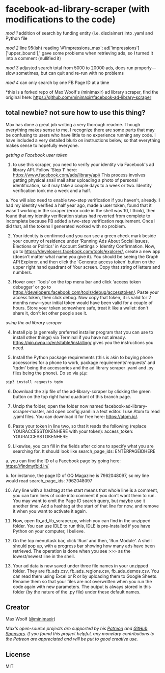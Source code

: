 # facebook-ad-library-scraper (with modifications to the code)

*mod 1*
addition of search by funding entity (i.e. disclaimer) into .yaml and Python file

*mod 2*
line 95(ish) reading '#'impressions_max': ad['impressions']['upper_bound'],' gave some problems when retrieving ads, so I turned it into a comment (nullified it)

*mod 3*
adjusted search total from 5000 to 20000 ads, does run properly—slow sometimes, but can quit and re-run with no problems

*mod 4*
can only search by one FB Page ID at a time

*this is a forked repo of Max Woolf's (minimaxir) ad library scraper, find the original here: https://github.com/minimaxir/facebook-ad-library-scraper

## total newbie? not sure how to use this thing?
Max has done a great job writing a very thorough readme. Though everything makes sense to me, I recognize there are some parts that may be confusing to users who have little to no experience running any code. I have included a very detailed blurb on instructions below, so that everything makes sense to hopefully everyone.

*getting a Facebook user token*
1. to use this scraper, you need to verify your identity via Facebook's ad library API. Follow 'Step 1' here: https://www.facebook.com/ads/library/api/ This process involves getting physical snail mail after uploading a photo of personal identification, so it may take a couple days to a week or two. Identity verification took me a week and a half. 
 
a. You will also need to enable two-step verification if you haven't, already. I had my identity verified a half year ago, made a user token, found that it wasn't working in the scraper (error code in the shell was 10, I think), then found that my identity verification status had reverted from complete to incomplete because FB added a two-step verification requirement. Once I did that, all the tokens I generated worked with no problem. 
  
2. Your identity is confirmed and you can see a green check mark beside your country of residence under 'Running Ads About Social Issues, Elections or Politics' in Account Settings > Identity Confirmation. Now, go to https://developers.facebook.com/tools/explorer/, create a new app (doesn't matter what name you give it). You should be seeing the Graph API Explorer, and then click the 'Generate access token' button on the upper right hand quadrant of Your screen. Copy that string of letters and numbers.

3. Hover over 'Tools' on the top menu bar and click 'access token debugger' or go to https://developers.facebook.com/tools/debug/accesstoken/. Paste your access token, then click debug. Now copy that token, it is valid for 2 months now—your initial token would have been valid for a couple of hours. Store your token somewhere safe, treat it like a wallet: don't share it, don't let other people see it.

*using the ad library scraper*

4. Install pip (a genreally preferred installer program that you can use to install other things) via Terminal if you have not already. https://pip.pypa.io/en/stable/installing/ gives you the instructions you need.

5. Install the Python package requirements (this is akin to buying phone accessories for a phone to work, package requirements'requests' and 'tqdm' being the accessories and the ad library scraper .yaml and .py files being the phone). Do so via `pip`:

```sh
pip3 install requests tqdm
```

6. Download the zip file of the ad-library-scraper by clicking the green button on the top right hand quadrant of this branch page. 

7. Unzip the folder, open the folder now named facebook-ad-library-scraper-master, and open config.yaml in a text editor. I use Atom to read .yaml files. You can download it for free here: https://atom.io/.

8. Paste your token in line two, so that it reads the following (replace YOURACCESSTOKENHERE with your token): access_token: YOURACCESSTOKENHERE 

9. Likewise, you can fill in the fields after colons to specify what you are searching for. It should look like search_page_ids: ENTERPAGEIDHERE

a. you can find the ID of a Facebook page by going here: https://findmyfbid.in/

b. for instance, the page ID of GQ Magazine is 7962048097, so my line would read search_page_ids: 7962048097

10. Any line with a hashtag at the start means that whole line is a comment, you can turn lines of code into comment if you don't want them to run. You may want to omit the Page ID search query, but maybe use it another time. Add a hashtag at the start of that line for now, and remove it when you want to activate it again.

11. Now, open fb_ad_lib_scraper.py, which you can find in the unzipped folder. You can use IDLE to run this, IDLE is pre-installed if you have Python on your computer, I believe. 

12. On the top menu/task bar, click 'Run' and then, 'Run Module'. A shell should pop up, with a progress bar showing how many ads have been retrieved. The operation is done when you see >>> as the lowest/newest line in the shell. 

13. Your ad data is now saved under three file names in your unzipped folder. They are fb_ads.csv, fb_ads_regions.csv, fb_ads_demos.csv. You can read them using Excel or R or by uploading them to Google Sheets. Rename them so that your files are not overwritten when you run the code again with new parameters. The output is always stored in this folder (by the nature of the .py file) under these default names. 

## Creator

Max Woolf ([@minimaxir](https://minimaxir.com))

*Max's open-source projects are supported by his [Patreon](https://www.patreon.com/minimaxir) and [GitHub Sponsors](https://github.com/sponsors/minimaxir). If you found this project helpful, any monetary contributions to the Patreon are appreciated and will be put to good creative use.*

## License

MIT
